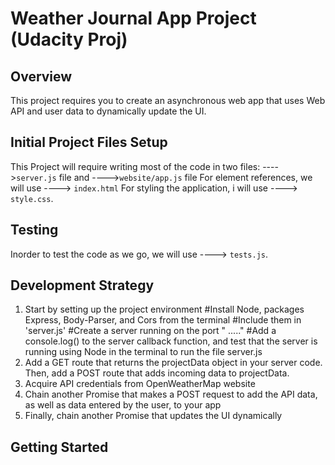 # Weather Journal App Project (Udacity Proj)

## Overview
This project requires you to create an asynchronous web app that uses Web API and user data to dynamically update the UI. 

## Initial Project Files Setup
This Project will require writing most of the code in two files:
---->`server.js` file and 
---->`website/app.js` file 
For element references, we will use ----> `index.html` 
For styling the application, i will use ----> `style.css`.

## Testing 
Inorder to test the code as we go, we will use ----> `tests.js`.

## Development Strategy
1. Start by setting up the project environment 
#Install Node, packages Express, Body-Parser, and Cors from the terminal 
#Include them in 'server.js'
#Create a server running on the port " ....."
#Add a console.log() to the server callback function, and test that the server is running using Node in the terminal to run the file server.js
2. Add a GET route that returns the projectData object in your server code. Then, add a POST route that adds incoming data to projectData.
3. Acquire API credentials from OpenWeatherMap website
4. Chain another Promise that makes a POST request to add the API data, as well as data entered by the user, to your app
5. Finally, chain another Promise that updates the UI dynamically

## Getting Started 
